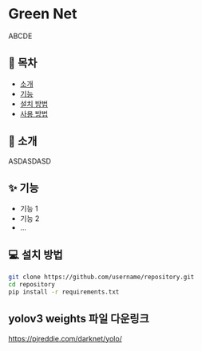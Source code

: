 # Green Net

ABCDE

## 📌 목차

- [소개](#소개)
- [기능](#기능)
- [설치 방법](#설치-방법)
- [사용 방법](#사용-방법)

## 👋 소개

ASDASDASD

## ✨ 기능

- 기능 1
- 기능 2
- ...
  
## 💻 설치 방법

```bash
git clone https://github.com/username/repository.git
cd repository
pip install -r requirements.txt
```

## yolov3 weights 파일 다운링크
https://pjreddie.com/darknet/yolo/
